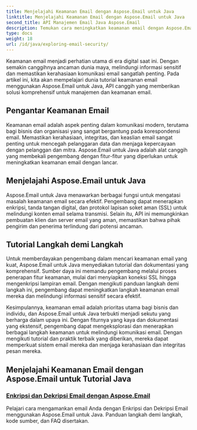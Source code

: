 ```yaml
---
title: Menjelajahi Keamanan Email dengan Aspose.Email untuk Java
linktitle: Menjelajahi Keamanan Email dengan Aspose.Email untuk Java
second_title: API Manajemen Email Java Aspose.Email
description: Temukan cara meningkatkan keamanan email dengan Aspose.Email untuk Java. Jelajahi tutorial langkah demi langkah dan praktik terbaik.
type: docs
weight: 18
url: /id/java/exploring-email-security/
---
```


Keamanan email menjadi perhatian utama di era digital saat ini. Dengan semakin canggihnya ancaman dunia maya, melindungi informasi sensitif dan memastikan kerahasiaan komunikasi email sangatlah penting. Pada artikel ini, kita akan mempelajari dunia tutorial keamanan email menggunakan Aspose.Email untuk Java, API canggih yang memberikan solusi komprehensif untuk manajemen dan keamanan email.

## Pengantar Keamanan Email

Keamanan email adalah aspek penting dalam komunikasi modern, terutama bagi bisnis dan organisasi yang sangat bergantung pada korespondensi email. Memastikan kerahasiaan, integritas, dan keaslian email sangat penting untuk mencegah pelanggaran data dan menjaga kepercayaan dengan pelanggan dan mitra. Aspose.Email untuk Java adalah alat canggih yang membekali pengembang dengan fitur-fitur yang diperlukan untuk meningkatkan keamanan email dengan lancar.

## Menjelajahi Aspose.Email untuk Java

Aspose.Email untuk Java menawarkan berbagai fungsi untuk mengatasi masalah keamanan email secara efektif. Pengembang dapat menerapkan enkripsi, tanda tangan digital, dan protokol lapisan soket aman (SSL) untuk melindungi konten email selama transmisi. Selain itu, API ini memungkinkan pembuatan klien dan server email yang aman, memastikan bahwa pihak pengirim dan penerima terlindung dari potensi ancaman.

## Tutorial Langkah demi Langkah

Untuk memberdayakan pengembang dalam mencari keamanan email yang kuat, Aspose.Email untuk Java menyediakan tutorial dan dokumentasi yang komprehensif. Sumber daya ini memandu pengembang melalui proses penerapan fitur keamanan, mulai dari menyiapkan koneksi SSL hingga mengenkripsi lampiran email. Dengan mengikuti panduan langkah demi langkah ini, pengembang dapat meningkatkan langkah keamanan email mereka dan melindungi informasi sensitif secara efektif.

Kesimpulannya, keamanan email adalah prioritas utama bagi bisnis dan individu, dan Aspose.Email untuk Java terbukti menjadi sekutu yang berharga dalam upaya ini. Dengan fiturnya yang kaya dan dokumentasi yang ekstensif, pengembang dapat mengeksplorasi dan menerapkan berbagai langkah keamanan untuk melindungi komunikasi email. Dengan mengikuti tutorial dan praktik terbaik yang diberikan, mereka dapat memperkuat sistem email mereka dan menjaga kerahasiaan dan integritas pesan mereka.

## Menjelajahi Keamanan Email dengan Aspose.Email untuk Tutorial Java
### [Enkripsi dan Dekripsi Email dengan Aspose.Email](./email-encryption-and-decryption/)
Pelajari cara mengamankan email Anda dengan Enkripsi dan Dekripsi Email menggunakan Aspose.Email untuk Java. Panduan langkah demi langkah, kode sumber, dan FAQ disertakan.